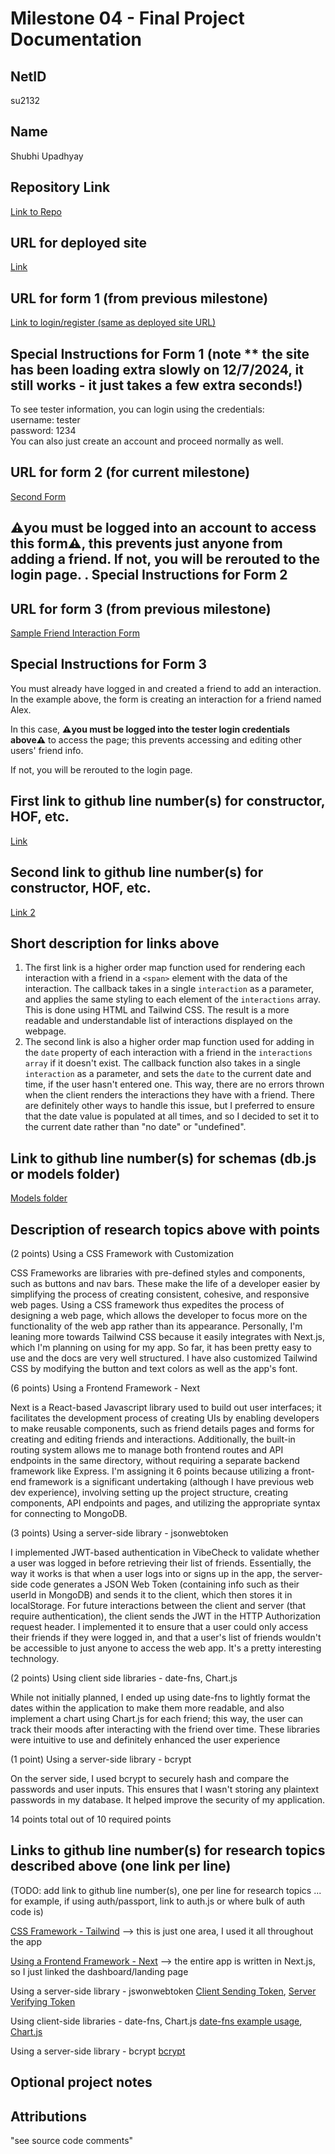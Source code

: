 Milestone 04 - Final Project Documentation
===

NetID
---
su2132

Name
---
Shubhi Upadhyay

Repository Link
---
[Link to Repo](https://github.com/nyu-csci-ua-0467-001-002-fall-2024/final-project-shubhiupa19/)

URL for deployed site 
---
[Link](http://linserv1.cims.nyu.edu:36503/)

URL for form 1 (from previous milestone) 
---
[Link to login/register (same as deployed site URL)](http://linserv1.cims.nyu.edu:36503/)

Special Instructions for Form 1 (note ** the site has been loading extra slowly on 12/7/2024, it still works - it just takes a few extra seconds!)
---
To see tester information, you can login using the credentials:  
username: tester  
password: 1234  
You can also just create an account and proceed normally as well.  

URL for form 2 (for current milestone)
---
[Second Form](http://linserv1.cims.nyu.edu:36503/add)

 **:warning:you must be logged into an account to access this form:warning:**, this prevents just anyone from adding a friend. If not, you will be rerouted to the login page.
.
Special Instructions for Form 2
---


URL for form 3 (from previous milestone) 
---
[Sample Friend Interaction Form](http://linserv1.cims.nyu.edu:36503/friend/673a80107ef8c4bf3e5b3b0b/add-interaction)

Special Instructions for Form 3
---
You must already have logged in and created a friend to add an interaction. In the example above, the form is creating an interaction for a friend named Alex. 

In this case, **:warning:you must be logged into the tester login credentials above:warning:** to access the page; this prevents accessing and editing other users' friend info. 

If not, you will be rerouted to the login page.

First link to github line number(s) for constructor, HOF, etc.
---
[Link](https://github.com/nyu-csci-ua-0467-001-002-fall-2024/final-project-shubhiupa19/blob/cdaeb58c0c58520beebb2f449cf7e82e50ef367f/final-project/src/app/friend/%5Bid%5D/page.js#L87-L110)

Second link to github line number(s) for constructor, HOF, etc.
---
[Link 2](https://github.com/nyu-csci-ua-0467-001-002-fall-2024/final-project-shubhiupa19/blob/cdaeb58c0c58520beebb2f449cf7e82e50ef367f/final-project/src/app/api/friends/%5Bid%5D/route.js#L19-L22)

Short description for links above
---
1) The first link is a higher order map function used for rendering each interaction with a friend in a `<span>` element with the data of the interaction. The callback takes in a single `interaction` as a parameter, and applies the same styling to each element of the `interactions` array. This is done using HTML and Tailwind CSS. The result is a more readable and understandable list of interactions displayed on the webpage. 
2) The second link is also a higher order map function used for adding in the `date` property of each interaction with a friend in the `interactions array` if it doesn't exist. The callback function also takes in a single `interaction` as a parameter, and sets the `date` to the current date and time, if the user hasn't entered one. This way, there are no errors thrown when the client renders the interactions they have with a friend. There are definitely other ways to handle this issue, but I preferred to ensure that the date value is populated at all times, and so I decided to set it to the current date rather than "no date" or "undefined". 
   
Link to github line number(s) for schemas (db.js or models folder)
---
[Models folder](https://github.com/nyu-csci-ua-0467-001-002-fall-2024/final-project-shubhiupa19/tree/master/final-project/src/models)

Description of research topics above with points
---
(2 points) Using a CSS Framework with Customization

CSS Frameworks are libraries with pre-defined styles and components, such as buttons and nav bars. These make the life of a developer easier by simplifying the process of creating consistent, cohesive, and responsive web pages. Using a CSS framework thus expedites the process of designing a web page, which allows the developer to focus more on the functionality of the web app rather than its appearance. Personally, I'm leaning more towards Tailwind CSS because it easily integrates with Next.js, which I'm planning on using for my app. So far, it has been pretty easy to use and the docs are very well structured. I have also customized Tailwind CSS by modifying the button and text colors as well as the app's font. 

(6 points) Using a Frontend Framework - Next

Next is a React-based Javascript library used to build out user interfaces; it facilitates the development process of creating UIs by enabling developers to make reusable components, such as friend details pages and forms for creating and editing friends and interactions. Additionally, the built-in routing system allows me to manage both frontend routes and API endpoints in the same directory, without requiring a separate backend framework like Express. I'm assigning it 6 points because utilizing a front-end framework is a significant undertaking (although I have previous web dev experience), involving setting up the project structure, creating components, API endpoints and pages, and utilizing the appropriate syntax for connecting to MongoDB.

(3 points) Using a server-side library - jsonwebtoken

I implemented JWT-based authentication in VibeCheck to validate whether a user was logged in before retrieving their list of friends. Essentially, the way it works is that when a user logs into or signs up in the app, the server-side code generates a JSON Web Token (containing info such as their userId in MongoDB) and sends it to the client, which then stores it in localStorage. For future interactions between the client and server (that require authentication), the client sends the JWT in the HTTP Authorization request header. I implemented it to ensure that a user could only access their friends if they were logged in, and that a user's list of friends wouldn't be accessible to just anyone to access the web app. It's a pretty interesting technology.

(2 points) Using client side libraries - date-fns, Chart.js

While not initially planned, I ended up using date-fns to lightly format the dates within the application to make them more readable, and also implement a chart using Chart.js for each friend; this way, the user can track their moods after interacting with the friend over time. These libraries were intuitive to use and definitely enhanced the user experience 

(1 point) Using a server-side library - bcrypt

On the server side, I used bcrypt to securely hash and compare the passwords and user inputs. This ensures that I wasn't storing any plaintext passwords in my database. It helped improve the security of my application. 


14 points total out of 10 required points



Links to github line number(s) for research topics described above (one link per line)
---
(TODO: add link to github line number(s), one per line for research topics ... for example, if using auth/passport, link to auth.js or where bulk of auth code is)

[CSS Framework - Tailwind](https://github.com/nyu-csci-ua-0467-001-002-fall-2024/final-project-shubhiupa19/blob/edb704a0af6e299eca0805b4823f9c4cf8a4242b/final-project/src/app/dashboard/page.js#L68-L95) --> this is just one area, I used it all throughout the app

[Using a Frontend Framework - Next](https://github.com/nyu-csci-ua-0467-001-002-fall-2024/final-project-shubhiupa19/blob/master/final-project/src/app/dashboard/page.js) --> the entire app is written in Next.js, so I just linked the dashboard/landing page

Using a server-side library - jswonwebtoken
[Client Sending Token](https://github.com/nyu-csci-ua-0467-001-002-fall-2024/final-project-shubhiupa19/blob/edb704a0af6e299eca0805b4823f9c4cf8a4242b/final-project/src/app/dashboard/page.js#L13-L17),
[Server Verifying Token](https://github.com/nyu-csci-ua-0467-001-002-fall-2024/final-project-shubhiupa19/blob/edb704a0af6e299eca0805b4823f9c4cf8a4242b/final-project/src/app/api/friends/route.js#L9-L19)

 Using client-side libraries - date-fns, Chart.js
 [date-fns example usage](https://github.com/nyu-csci-ua-0467-001-002-fall-2024/final-project-shubhiupa19/blob/edb704a0af6e299eca0805b4823f9c4cf8a4242b/final-project/src/app/dashboard/page.js#L90), 
 [Chart.js](https://github.com/nyu-csci-ua-0467-001-002-fall-2024/final-project-shubhiupa19/blob/edb704a0af6e299eca0805b4823f9c4cf8a4242b/final-project/src/app/components/LineChart.js#L2-L69)

 Using a server-side library - bcrypt
 [bcrypt](https://github.com/nyu-csci-ua-0467-001-002-fall-2024/final-project-shubhiupa19/blob/32434dcc21c895f9b7676feb0e407bf30dcde385/final-project/src/app/api/login/route.js#L17)
 



Optional project notes 
--- 


Attributions
---
"see source code comments"

